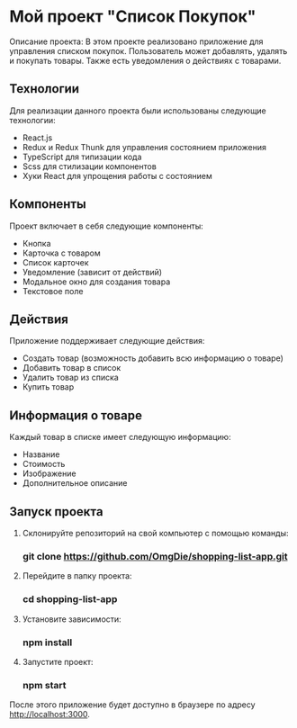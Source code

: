 # Мой проект "Список Покупок"

Описание проекта: В этом проекте реализовано приложение для управления списком покупок. Пользователь может добавлять, удалять и покупать товары. Также есть уведомления о действиях с товарами.

## Технологии

Для реализации данного проекта были использованы следующие технологии:

- React.js
- Redux и Redux Thunk для управления состоянием приложения
- TypeScript для типизации кода
- Scss для стилизации компонентов
- Хуки React для упрощения работы с состоянием

## Компоненты

Проект включает в себя следующие компоненты:

- Кнопка
- Карточка с товаром
- Список карточек
- Уведомление (зависит от действий)
- Модальное окно для создания товара
- Текстовое поле

## Действия

Приложение поддерживает следующие действия:

- Создать товар (возможность добавить всю информацию о товаре)
- Добавить товар в список
- Удалить товар из списка
- Купить товар

## Информация о товаре

Каждый товар в списке имеет следующую информацию:

- Название
- Стоимость
- Изображение
- Дополнительное описание

## Запуск проекта

1. Склонируйте репозиторий на свой компьютер с помощью команды:

   ### git clone https://github.com/OmgDie/shopping-list-app.git


2. Перейдите в папку проекта:

   ### cd shopping-list-app


3. Установите зависимости:

   ### npm install


4. Запустите проект:

   ### npm start


После этого приложение будет доступно в браузере по адресу [http://localhost:3000](http://localhost:3000).
